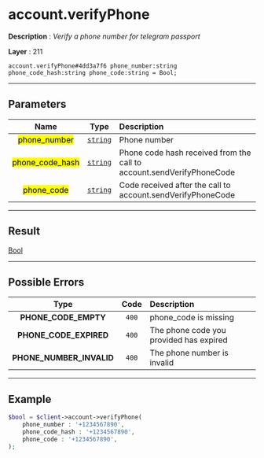 # account.verifyPhone

**Description** : *Verify a phone number for telegram passport*

**Layer** : 211

```tl
account.verifyPhone#4dd3a7f6 phone_number:string phone_code_hash:string phone_code:string = Bool;
```

---

## Parameters

| Name | Type | Description |
| :---: | :---: | :--- |
| <mark>phone_number</mark> | [`string`](type/string) | Phone number |
| <mark>phone_code_hash</mark> | [`string`](type/string) | Phone code hash received from the call to account.sendVerifyPhoneCode |
| <mark>phone_code</mark> | [`string`](type/string) | Code received after the call to account.sendVerifyPhoneCode |

---

## Result

[Bool](type/Bool)

---

## Possible Errors

| Type | Code | Description |
| :---: | :---: | :--- |
| **PHONE_CODE_EMPTY** | `400` | phone_code is missing |
| **PHONE_CODE_EXPIRED** | `400` | The phone code you provided has expired |
| **PHONE_NUMBER_INVALID** | `400` | The phone number is invalid |

---

## Example

```php
$bool = $client->account->verifyPhone(
	phone_number : '+1234567890',
	phone_code_hash : '+1234567890',
	phone_code : '+1234567890',
);
```
